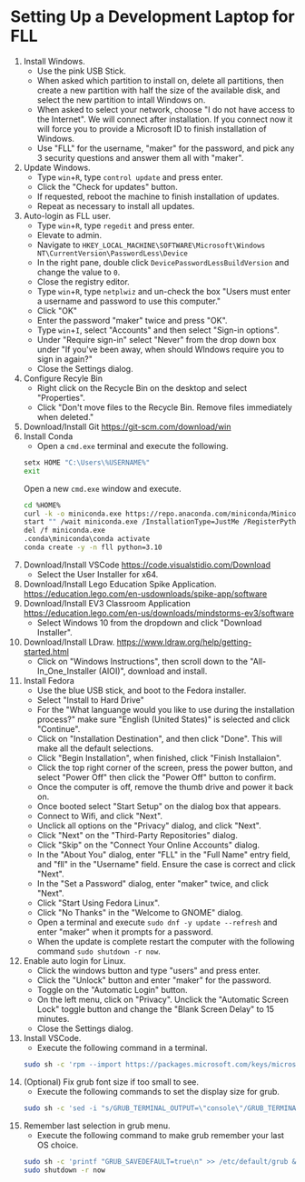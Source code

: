 # Setting Up a Development Laptop for FLL

1. Install Windows.
    * Use the pink USB Stick.
    * When asked which partition to install on, delete all partitions, then create a new partition with half the size of the available disk, and select the new partition to intall Windows on.
    * When asked to select your network, choose "I do not have access to the Internet".  We will connect after installation.  If you connect now it will force you to provide a Microsoft ID to finish installation of Windows.
    * Use "FLL" for the username, "maker" for the password, and pick any 3 security questions and answer them all with "maker".
1. Update Windows.
    * Type `win`+`R`, type `control update` and press enter.
    * Click the "Check for updates" button.
    * If requested, reboot the machine to finish installation of updates.
    * Repeat as necessary to install all updates.
1. Auto-login as FLL user.
    * Type `win`+`R`, type `regedit` and press enter.
    * Elevate to admin.
    * Navigate to `HKEY_LOCAL_MACHINE\SOFTWARE\Microsoft\Windows NT\CurrentVersion\PasswordLess\Device`
    * In the right pane, double click `DevicePasswordLessBuildVersion` and change the value to `0`.
    * Close the registry editor.
    * Type `win`+`R`, type `netplwiz` and un-check the box "Users must enter a username and password to use this computer."
    * Click "OK"
    * Enter the password "maker" twice and press "OK".
    * Type `win`+`I`, select "Accounts" and then select "Sign-in options".
    * Under "Require sign-in" select "Never" from the drop down box under "If you've been away, when should WIndows require you to sign in again?"
    * Close the Settings dialog.
1. Configure Recyle Bin
    * Right click on the Recycle Bin on the desktop and select "Properties".
    * Click "Don't move files to the Recycle Bin.  Remove files immediately when deleted."
1. Download/Install Git
    <https://git-scm.com/download/win> 
1. Install Conda
    * Open a `cmd.exe` terminal and execute the following.
    ```bash
    setx HOME "C:\Users\%USERNAME%"
    exit
    ```
    Open a new `cmd.exe` window and execute.
    ```bash
    cd %HOME%
    curl -k -o miniconda.exe https://repo.anaconda.com/miniconda/Miniconda3-py310_23.1.0-1-Windows-x86_64.exe
    start "" /wait miniconda.exe /InstallationType=JustMe /RegisterPython=0 /S /D=%HOME%\.conda
    del /f miniconda.exe
    .conda\miniconda\conda activate
    conda create -y -n fll python=3.10
    ```
1. Download/Install VSCode
    <https://code.visualstidio.com/Download>
    * Select the User Installer for x64.
1. Download/Install Lego Education Spike Application.
    <https://education.lego.com/en-usdownloads/spike-app/software>
1. Download/Install EV3 Classroom Application
    <https://education.lego.com/en-us/downloads/mindstorms-ev3/software>
    * Select Windows 10 from the dropdown and click "Download Installer".
1. Download/Install LDraw.
    <https://www.ldraw.org/help/getting-started.html>
    * Click on "Windows Instructions", then scroll down to the "All-In_One_Installer (AIOI)", download and install.
1. Install Fedora
    * Use the blue USB stick, and boot to the Fedora installer.
    * Select "Install to Hard Drive"
    * For the "What languange would you like to use during the installation process?" make sure "English (United States)" is selected and click "Continue".
    * Click on "Installation Destination", and then click "Done".  This will make all the default selections.
    * Click "Begin Installation", when finished, click "Finish Installaion".
    * Click the top right corner of the screen, press the power button, and select "Power Off" then click the "Power Off" button to confirm.
    * Once the computer is off, remove the thumb drive and power it back on.
    * Once booted select "Start Setup" on the dialog box that appears.
    * Connect to Wifi, and click "Next".
    * Unclick all options on the "Privacy" dialog, and click "Next".
    * Click "Next" on the "Third-Party Repositories" dialog.
    * Click "Skip" on the "Connect Your Online Accounts" dialog.
    * In the "About You" dialog, enter "FLL" in the "Full Name" entry field, and "fll" in the "Username" field.  Ensure the case is correct and click "Next".
    * In the "Set a Password" dialog, enter "maker" twice, and click "Next".
    * Click "Start Using Fedora Linux".
    * Click "No Thanks" in the "Welcome to GNOME" dialog.
    * Open a terminal and execute `sudo dnf -y update --refresh` and enter "maker" when it prompts for a password.
    * When the update is complete restart the computer with the following command `sudo shutdown -r now`.
1. Enable auto login for Linux.
    * Click the windows button and type "users" and press enter.
    * Click the "Unlock" button and enter "maker" for the password.
    * Toggle on the "Automatic Login" button.
    * On the left menu, click on "Privacy".  Unclick the "Automatic Screen Lock" toggle button and change the "Blank Screen Delay" to 15 minutes.
    * Close the Settings dialog.
1. Install VSCode.
    * Execute the following command in a terminal.
    ```bash
    sudo sh -c 'rpm --import https://packages.microsoft.com/keys/microsoft.asc && echo -e "[code]\nname=Visual Studio Code\nbaseurl=https://packages.microsoft.com/yumrepos/vscode\nenabled=1\ngpgcheck=1\ngpgkey=https://packages.microsoft.com/keys/microsoft.asc" > /etc/yum.repos.d/vscode.repo && dnf -y install code'
    ```
1. (Optional) Fix grub font size if too small to see.
    * Execute the following commands to set the display size for grub.
    ```bash
    sudo sh -c 'sed -i "s/GRUB_TERMINAL_OUTPUT=\"console\"/GRUB_TERMINAL_OUTPUT=\"gfxterm\"/" /etc/default/grub && printf "GRUB_GFXMODE=800x600\n" >> /etc/default/grub'
    ```
1. Remember last selection in grub menu.
    * Execute the following command to make grub remember your last OS choice.
    ```bash
    sudo sh -c 'printf "GRUB_SAVEDEFAULT=true\n" >> /etc/default/grub && grub2-mkconfig -o "$(readlink -e /etc/grub2.cfg)"'
    sudo shutdown -r now
    ```
